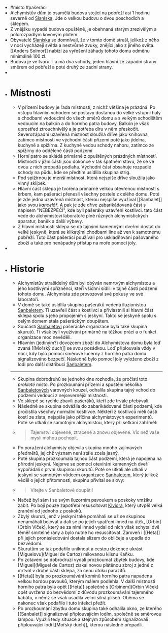 - #místo #pašeráci
- Alchymistův dům je osamělá budova stojící na pobřeží asi 1 hodinu severně od [Slaniska](Slanisko). Jde o velkou budovu o dvou poschodích a sklepem.
- Z vnějšku vypadá budova opuštěně, je obehnaná starým zrezivělým a polorozpadlým kovovým plotem.
- Obyvatelé [Slaniska](Slanisko) se domnívají, že v tomto domě straší, jelikož z něho v noci vycházejí světla a nestvůrné zvuky, znějící jako z jiného světa. [[Anders Solmor]] nabízí za vyřešení záhady tohoto domu odměnu minimálně 100 zl.
- Budova je ve tvaru T a má dva vchody, jeden hlavní ze západní strany směrem od pobřeží a poté druhý ze zadní strany.
-
- # Místnosti
	- V přízemí budovy je řada místností, z nichž většina je prázdná. Po vstupu hlavním vchodem se postavy dostanou do velké vstupní haly s chodbami vedoucími do všech směrů domu a s velkým schodištěm vedoucím na balkón a do horního patra budovy. Balkón je však uprostřed ztrouchnivělý a je potřeba díru v něm přeskočit. Severozápadní uzavřená místnost sloužila dříve jako knihovna, zatímco místnosti ve východní části přízemí poté jako jídelna, kuchyně a spižírna. Z kuchyně vedou schody nahoru, zatímco ze spižírny do oddělené části podzemí
	- Horní patro se skládá primárně z opuštěných prázdných místností. Místnosti v jižní části jsou dokonce v tak špatném stavu, že se ve dvou z nich propadá podlaha. Východní část obsahuje rozpadlé schody na půdu, kde se předtím usídlila skupina strig.
	- Pod spižírnou je menší místnost, která nejspíše dříve sloužila jako vinný sklípek.
	- Hlavní část sklepa je tvořená primárně velkou otevřenou místností s krbem, kam pašeráci přenesli všechny postele z celého domu. Poté je zde jedna uzavřená místnost, kterou nejspíše využíval [[Sanbalet]] jako svou *kancelář*. A pak je zde dříve zabarikádovaná část s nápisem "NEBEZPEČÍ", kde byli pašeráky uzavřeni kostlivci. tato část vede do alchymistovi laboratoře plné různých alchymistických aparatur, baněk a další výbavy.
	- Z hlavní místnosti sklepa se dá tajnými kamennými dveřmi dostat do velké jeskyně, která se klikatými chodbami line až ven k samotnému pobřeží. Tuto část pašeráci používali pro uskladňování pašovaného zboží a také pro nenápadný přístup na moře pomocí joly.
-
- # Historie
	- Alchymistův strašidelný dům byl obýván nemrtvým alchymistou a jeho kostlivými spřízněnci, kteří všichni sídlili v tajné části podzemí tohoto domu. Alchymista zde provozoval své pokusy ve své laboratoři.
	- V domě se také usídlila skupina pašeráků vedená iluzionistou [Sanbaletem](Sanbalet). Ti uzavřeli část s kostlivci a přivlastnili si hlavní část sklepa spolu s jeho propojením s jeskyní. Takto se jeskyně spolu s celým domem stala pašeráckým doupětem.
	- Součástí [Sanbaletovi](Sanbalet) pašerácké organizace byla také skupina skurutů. Ti však byli využíváni primárně na těžkou práci a o funkci organizace moc nevěděli.
	- Hlavním (jediným?) dovozcem zboží do Alchymistova domu byla loď zvaná [[Mořský duch]] se svou posádkou. Loď připlouvala vždy v noci, kdy bylo pomocí směrové lucerny z horního patra domu signalizováno bezpečí. Následně bylo pomocí joly vyloženo zboží z lodi pro další distribuci [Sanbaletem](Sanbalet).
	- ---
	- Skupina dobrodruhů se jednoho dne rozhodla, že pročistí toto *prokleté* místo. Po prozkoumání přízemí a spuštění několika [Sanbaletových](Sanbalet) varovných kouzel, odhalila skupina tajný vchod do podzemí vedoucí z nejsevernější místnosti.
	- Ve sklepě se rychle zbavili pašeráků, kteří zde trvale přebývali.
	- Následně se skupina odvážila do zabarikádované části podzemí, kde pročistila všechny normální kostlivce. Někteří z kostlivců měli části kostí ze zlata, nejspíše jako příčina alchymistových experimentů. Poté se utkali se samotným alchymistou, který při setkání zahřměl:
	- > Tajemství objevené, ztracené a znovu objevené. Víc než vaše mysli mohou pochopit.
	- Po poražení alchymisty objevila skupina mnoho zajímavých předmětů, jejichž význam není stále zcela jasný.
	- Poté skupina prozkoumala tajnou část podzemí, která je napojena na přírodní jeskyni. Nejprve se pomocí otevírání kamenných dveří vypořádali s první skupinou skurutů. Poté se utkali ale utkali v jeskyni se samotným vůdcem organizace [Sanbaletem](Sanbalet), který jelikož věděl o jejich přítomnosti, skupinu přivítal se slovy:
	- > Vítejte v Sanbaletově doupěti!
	- Načež byl sám i se svým iluzorním pavoukem a poskoky vmžiku zabit. Po boji pouze zapotřebí resuscitovat [Kiviora](Kivior), který utvpěl velká zranění od jednoho z poskoků.
	- Zbylý skuruti, jenž v jeskyni také pomáhali se už se skupinou nenamáhali bojovat a dali se po jejich spatření ihned na útěk, [Orbin](Orbin Vlček), který se za nimi ihned vydal od nich však schytal dvě téměř smrtelné rány a bylo nutné ho resuscitovat. Zároveň i [[Heta]] při jejich pronásledování dostala slizem do obličeje a upadla do bezvědomí.
	- Skurutům se tak podařilo uniknout a cestou dokonce ukrást [Miguelovu](Miguel de Cartoz) milovanou klisnu Kaňku.
	- Po zotavení se dobrodruzi vydali prozkoumat zbytek budovy, kde [Miguel](Miguel de Cartoz) získal novou plátěnou zbroj z jedné z mrtvol v druhé části sklepa, za cenu útoku parazitů.
	- [[Heta]] byla po prozkoumávání komínů horního patra napadena velkou hordou pavouků, kterým málem podlehla. V další místnosti horního patra byla opět [[Heta]] společně s [Orbinem](Orbin Vlček) opět uvržena do bezvědomí z důvodu prozkoumávání tajemného kabátu, v němž se však usadila velmi silná plíseň. Oběma se nakonec však podařilo i tuto infekci přežít.
	- Po prozkoumání zbytku domu skupina také odhalila okno, ze kterého [[Sanbalet]] signalizoval připlouvajícím lodím, společně se směrovou lampou. Využili tedy situace a stejným způsobem signalizovali připlouvající lodi [[Mořský duch]], kterou následně přepadli.